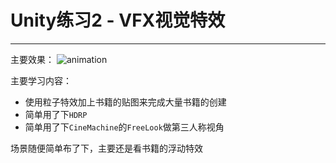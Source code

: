 ﻿# Unity练习2 - VFX视觉特效

---

主要效果：
![animation](./Assets/pic.gif)

主要学习内容：

 - 使用粒子特效加上书籍的贴图来完成大量书籍的创建
 - 简单用了下`HDRP`
 - 简单用了下`CineMachine`的`FreeLook`做第三人称视角

场景随便简单布了下，主要还是看书籍的浮动特效